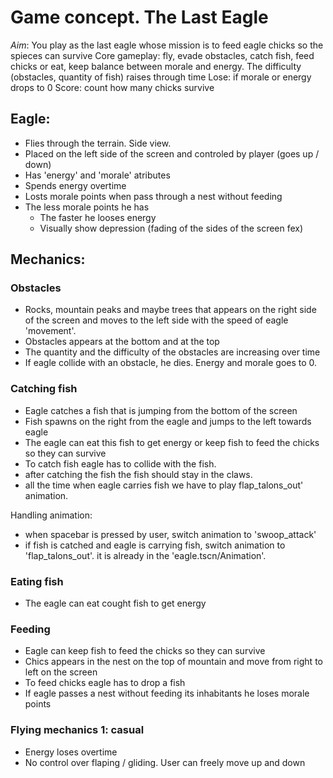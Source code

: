 
# Game concept. The Last Eagle

*Aim*: You play as the last eagle whose mission is to feed eagle chicks so the spieces can survive
Core gameplay: fly, evade obstacles, catch fish, feed chicks or eat, keep balance between morale and energy. The difficulty (obstacles, quantity of fish) raises through time
Lose: if morale or energy drops to 0
Score: count how many chicks survive

## Eagle:
- Flies through the terrain. Side view.
- Placed on the left side of the screen and controled by player (goes up / down)
- Has 'energy' and 'morale' atributes
- Spends energy overtime
- Losts morale points when pass through a nest without feeding
- The less morale points he has 
    - The faster he looses energy
    - Visually show depression (fading of the sides of the screen fex)

## Mechanics:
### Obstacles
- Rocks, mountain peaks and maybe trees that appears on the right side of the screen and moves to the left side with the speed of eagle 'movement'.
- Obstacles appears at the bottom and at the top
- The quantity and the difficulty of the obstacles are increasing over time
- If eagle collide with an obstacle, he dies. Energy and morale goes to 0.

### Catching fish
- Eagle catches a fish that is jumping from the bottom of the screen
- Fish spawns on the right from the eagle and jumps to the left towards eagle
- The eagle can eat this fish to get energy or keep fish to feed the chicks so they can survive
- To catch fish eagle has to collide with the fish.
- after catching the fish the fish should stay in the claws.
- all the time when eagle carries fish we have to play flap_talons_out' animation.


Handling animation:
- when spacebar is pressed by user, switch animation to 'swoop_attack'
- if fish is catched and eagle is carrying fish, switch animation to 'flap_talons_out'. it is already in the 'eagle.tscn/Animation'. 



### Eating fish
- The eagle can eat cought fish to get energy

### Feeding
- Eagle can keep fish to feed the chicks so they can survive
- Chics appears in the nest on the top of mountain and move from right to left on the screen
- To feed chicks eagle has to drop a fish
- If eagle passes a nest without feeding its inhabitants he loses morale points


### Flying mechanics 1: casual 
- Energy loses overtime
- No control over flaping / gliding. User can freely move up and down
